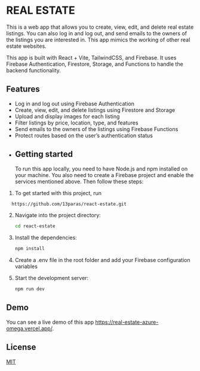 # REAL ESTATE

This is a web app that allows you to create, view, edit, and delete real estate listings. You can also log in and log out, and send emails to the owners of the listings you are interested in. This app mimics the working of other real estate websites.

This app is built with React + Vite, TailwindCSS, and Firebase. It uses Firebase Authentication, Firestore, Storage, and Functions to handle the backend functionality.

## Features

 - Log in and log out using Firebase Authentication
 - Create, view, edit, and delete listings using Firestore and Storage
 - Upload and display images for each listing
 - Filter listings by price, location, type, and features
 - Send emails to the owners of the listings using Firebase Functions
 - Protect routes based on the user’s authentication status

* ## Getting started
  To run this app locally, you need to have Node.js and npm installed on your machine. You also need to create a Firebase project and enable the services mentioned above. Then follow these steps:

1. To get started with this project, run

```bash
  https://github.com/13paras/react-estate.git
```

2. Navigate into the project directory:

    ```bash
    cd react-estate
    ```

3. Install the dependencies:

    ```bash
    npm install
    ```

4. Create a .env file in the root folder and add your Firebase configuration variables

5. Start the development server:

    ```bash
    npm run dev
    ```

  ##  Demo
You can see a live demo of this app https://real-estate-azure-omega.vercel.app/.

## License

[MIT](https://choosealicense.com/licenses/mit/)
